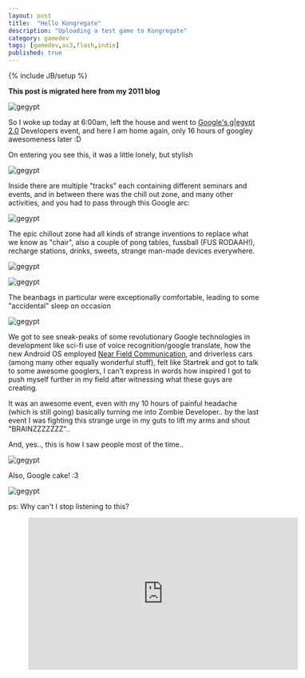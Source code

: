 ```yaml
---
layout: post
title:  "Hello Kongregate"
description: "Uploading a test game to Kongregate"
category: gamedev
tags: [gamedev,as3,flash,indie]
published: true
---
```


{% include JB/setup %}

**This post is migrated here from my 2011 blog**

![gegypt]({{site.baseurl}}assets/photos/tumblr/gegypt.png)

So I woke up today at 6:00am, left the house and went to [Google's g|egypt 2.0](https://sites.google.com/site/gegypt2011/) Developers event, and here I am home again, only 16 hours of googley awesomeness later :D

On entering you see this, it was a little lonely, but stylish

![gegypt]({{site.baseurl}}assets/photos/tumblr/gegypt-1.jpg)

Inside there are multiple "tracks" each containing different seminars and events, and in between there was the chill out zone, and many other activities, and you had to pass through this Google arc:

![gegypt]({{site.baseurl}}assets/photos/tumblr/gegypt-2.jpg)

The epic chillout zone had all kinds of strange inventions to replace what we know as "chair", also a couple of pong tables, fussball (FUS RODAAH!), recharge stations, drinks, sweets, strange man-made devices everywhere.

![gegypt]({{site.baseurl}}assets/photos/tumblr/gegypt-3.jpg)

![gegypt]({{site.baseurl}}assets/photos/tumblr/gegypt-4.jpg)

The beanbags in particular were exceptionally comfortable, leading to some "accidental" sleep on occasion

![gegypt]({{site.baseurl}}assets/photos/tumblr/gegypt-5.jpg)

We got to see sneak-peaks of some revolutionary Google technologies in development like sci-fi use of voice recognition/google translate, how the new Android OS employed [Near Field Communication](https://en.wikipedia.org/wiki/Near-field_communication), and driverless cars (among many other equally wonderful stuff), felt like Startrek and got to talk to some awesome googlers, I can't express in words how inspired I got to push myself further in my field after witnessing what these guys are creating.

It was an awesome event, even with my 10 hours of painful headache (which is still going) basically turning me into Zombie Developer.. by the last event I was fighting this strange urge in my guts to lift my arms and shout "BRAINZZZZZZZ"..

And, yes.., this is how I saw people most of the time..

![gegypt]({{site.baseurl}}assets/photos/tumblr/gegypt-6.jpg)

Also, Google cake! :3

![gegypt]({{site.baseurl}}assets/photos/tumblr/gegypt-7.jpg)

ps: Why can't I stop listening to this?

<figure class="video_container">
	<iframe width="540" height="304" src="https://www.youtube.com/embed/YEt41bYQBgE" frameborder="0" allowfullscreen></iframe>
</figure>
